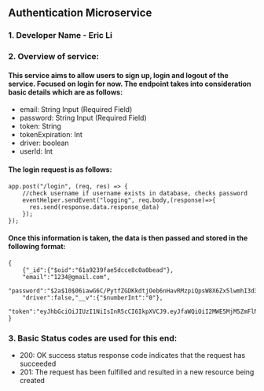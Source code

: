## Authentication Microservice

### 1. Developer Name - Eric Li

### 2. Overview of service:
#### This service aims to allow users to sign up, login and logout of the service. Focused on login for now. The endpoint takes into consideration basic details which are as follows:

* email: String Input (Required Field)
* password: String Input (Required Field)
* token: String
* tokenExpiration: Int
* driver: boolean
* userId: Int

#### The login request is as follows:

```
app.post("/login", (req, res) => {
    //check username if username exists in database, checks password
    eventHelper.sendEvent("logging", req.body,(response)=>{
      res.send(response.data.response_data)
    });
});
```

#### Once this information is taken, the data is then passed and stored in the following format:

```
{
    {"_id":{"$oid":"61a9239fae5dcce8c0a0bead"},
    "email":"1234@gmail.com",
    "password":"$2a$10$06iawG6C/PytfZGDKkdtjOeb6nHavRMzpiQpsW8X6Zx5lwmhI3d3W",
    "driver":false,"__v":{"$numberInt":"0"},
    "token":"eyJhbGciOiJIUzI1NiIsInR5cCI6IkpXVCJ9.eyJfaWQiOiI2MWE5MjM5ZmFlNWRjY2U4YzBhMGJlYWQiLCJpYXQiOjE2Mzg0NzUyODZ9.sLcRCTNhs3H5wmIwyohuS53nESn0FCbviEj79SLGPwg"}
}
```

### 3. Basic Status codes are used for this end:

* 200: OK success status response code indicates that the request has succeeded
* 201: The request has been fulfilled and resulted in a new resource being created
